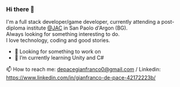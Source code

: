 ### Hi there 👋

I'm a full stack developer/game developer, currently attending a post-diploma institute [@JAC](https://jac-its.it/en/) in San Paolo d'Argon (BG). <br />
Always looking for something interesting to do. <br />
I love technology, coding and good stories.


- 🔭 Looking for something to work on
- 🌱 I’m currently learning Unity and C#


📫 How to reach me: depacegianfranco0@gmail.com / Linkedin: https://www.linkedin.com/in/gianfranco-de-pace-42172223b/

